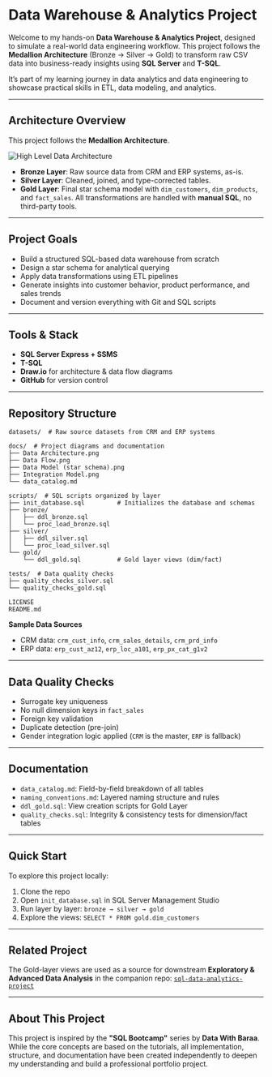 # Data Warehouse & Analytics Project

Welcome to my hands-on **Data Warehouse & Analytics Project**, designed to simulate a real-world data engineering workflow. This project follows the **Medallion Architecture** (Bronze → Silver → Gold) to transform raw CSV data into business-ready insights using **SQL Server** and **T-SQL**.

It’s part of my learning journey in data analytics and data engineering to showcase practical skills in ETL, data modeling, and analytics.

---

## Architecture Overview
This project follows the **Medallion Architecture**.

![High Level Data Architecture](https://github.com/user-attachments/assets/e11a3b8d-d0e3-49d1-8947-5cba7a81fae7)

- **Bronze Layer**: Raw source data from CRM and ERP systems, as-is.
- **Silver Layer**: Cleaned, joined, and type-corrected tables.
- **Gold Layer**: Final star schema model with `dim_customers`, `dim_products`, and `fact_sales`.
All transformations are handled with **manual SQL**, no third-party tools.

---

## Project Goals
- Build a structured SQL-based data warehouse from scratch  
- Design a star schema for analytical querying  
- Apply data transformations using ETL pipelines  
- Generate insights into customer behavior, product performance, and sales trends  
- Document and version everything with Git and SQL scripts

---

## Tools & Stack
- **SQL Server Express + SSMS**  
- **T-SQL**  
- **Draw.io** for architecture & data flow diagrams  
- **GitHub** for version control  

---

## Repository Structure

```plaintext
datasets/  # Raw source datasets from CRM and ERP systems

docs/  # Project diagrams and documentation
├── Data Architecture.png
├── Data Flow.png
├── Data Model (star schema).png
├── Integration Model.png
└── data_catalog.md

scripts/  # SQL scripts organized by layer
├── init_database.sql         # Initializes the database and schemas
├── bronze/
│   ├── ddl_bronze.sql
│   └── proc_load_bronze.sql
├── silver/
│   ├── ddl_silver.sql
│   └── proc_load_silver.sql
└── gold/
    └── ddl_gold.sql          # Gold layer views (dim/fact)

tests/  # Data quality checks
├── quality_checks_silver.sql
└── quality_checks_gold.sql

LICENSE
README.md
```

**Sample Data Sources**
- CRM data: `crm_cust_info`, `crm_sales_details`, `crm_prd_info`
- ERP data: `erp_cust_az12`, `erp_loc_a101`, `erp_px_cat_g1v2`
  
---

## Data Quality Checks
- Surrogate key uniqueness
- No null dimension keys in `fact_sales`
- Foreign key validation
- Duplicate detection (pre-join)
- Gender integration logic applied (`CRM` is the master, `ERP` is fallback)

---

## Documentation
- `data_catalog.md`: Field-by-field breakdown of all tables
- `naming_conventions.md`: Layered naming structure and rules
- `ddl_gold.sql`: View creation scripts for Gold Layer
- `quality_checks.sql`: Integrity & consistency tests for dimension/fact tables

---

## Quick Start
To explore this project locally:
1. Clone the repo
2. Open `init_database.sql` in SQL Server Management Studio
3. Run layer by layer: `bronze → silver → gold`
4. Explore the views: `SELECT * FROM gold.dim_customers`

---

## Related Project

The Gold-layer views are used as a source for downstream **Exploratory & Advanced Data Analysis** in the companion repo: [`sql-data-analytics-project`](https://github.com/shristituladhar/sql-data-analytics-project)

---

## About This Project

This project is inspired by the **"SQL Bootcamp"** series by **Data With Baraa**. While the core concepts are based on the tutorials, all implementation, structure, and documentation have been created independently to deepen my understanding and build a professional portfolio project.
